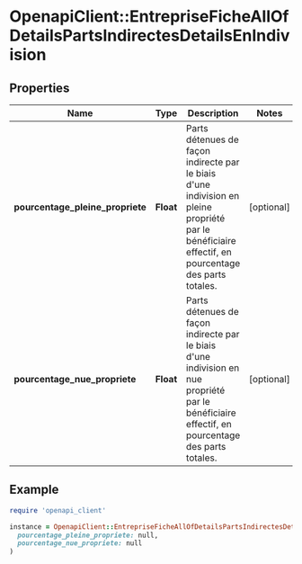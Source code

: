 # OpenapiClient::EntrepriseFicheAllOfDetailsPartsIndirectesDetailsEnIndivision

## Properties

| Name | Type | Description | Notes |
| ---- | ---- | ----------- | ----- |
| **pourcentage_pleine_propriete** | **Float** | Parts détenues de façon indirecte par le biais d&#39;une indivision en pleine propriété par le bénéficiaire effectif, en pourcentage des parts totales. | [optional] |
| **pourcentage_nue_propriete** | **Float** | Parts détenues de façon indirecte par le biais d&#39;une indivision en nue propriété par le bénéficiaire effectif, en pourcentage des parts totales. | [optional] |

## Example

```ruby
require 'openapi_client'

instance = OpenapiClient::EntrepriseFicheAllOfDetailsPartsIndirectesDetailsEnIndivision.new(
  pourcentage_pleine_propriete: null,
  pourcentage_nue_propriete: null
)
```


